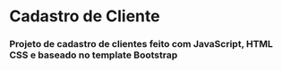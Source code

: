 # Cadastro de Cliente
### Projeto de cadastro de clientes feito com JavaScript, HTML CSS e baseado no template Bootstrap

